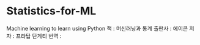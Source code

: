 # Statistics-for-ML
Machine learning to learn using Python
책 : 머신러닝과 통계
출판사 : 에이콘
저자 : 프라탑 단게티
번역 : 
